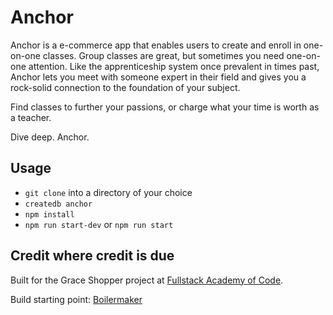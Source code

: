 # Anchor

Anchor is a e-commerce app that enables users to create and enroll in one-on-one classes. Group classes are great, but sometimes you need one-on-one attention. Like the apprenticeship system once prevalent in times past, Anchor lets you meet with someone expert in their field and gives you a rock-solid connection to the foundation of your subject.

Find classes to further your passions, or charge what your time is worth as a teacher.

Dive deep. Anchor.

## Usage

- ```git clone``` into a directory of your choice
- ```createdb anchor```
- ```npm install```
- ```npm run start-dev``` or ```npm run start```


## Credit where credit is due

Built for the Grace Shopper project at [Fullstack Academy of Code](https://www.fullstackacademy.com/).

Build starting point: [Boilermaker](https://github.com/FullstackAcademy/boilermaker)
